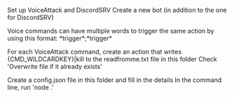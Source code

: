 Set up VoiceAttack and DiscordSRV
Create a new bot (in addition to the one for DiscordSRV)

Voice commands can have multiple words to trigger the same action by using this format:
\*trigger\*;\*trigger\*

For each VoiceAttack command, create an action that writes {CMD_WILDCARDKEY}|kill to the readfromme.txt file in this folder
Check 'Overwrite file if it already exists'

Create a config.json file in this folder and fill in the details
In the command line, run 'node .'
